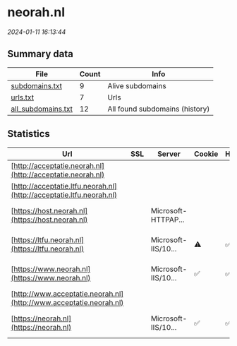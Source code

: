 # neorah.nl
*2024-01-11 16:13:44*
## Summary data
| File       | Count | Info |
|------------|-------|------|
|[subdomains.txt](/data/neorah.nl/subdomains.txt)|9|Alive subdomains|
|[urls.txt](/data/neorah.nl/urls.txt)|7|Urls|
|[all_subdomains.txt](/data/neorah.nl/all_subdomains.txt)|12|All found subdomains (history)|
## Statistics
| Url | SSL | Server | Cookie | HSTS | CSP | XFO | XXP | RP | Tech |Title |
|------------|-------|------|------|------|------|------|------|------|------|------|
|[http://acceptatie.neorah.nl](http://acceptatie.neorah.nl)| || | | | | |:white_check_mark: |||
|[http://acceptatie.ltfu.neorah.nl](http://acceptatie.ltfu.neorah.nl)| || | | | | |:white_check_mark: |||
|[https://host.neorah.nl](https://host.neorah.nl)| |Microsoft-HTTPAP...| | | | | |:white_check_mark: |HSTS Microsoft H...|Not Found|
|[https://ltfu.neorah.nl](https://ltfu.neorah.nl)| |Microsoft-IIS/10...|:warning: |:white_check_mark: | |:white_check_mark: | |:white_check_mark: |HSTS IIS:10.0 La...|Redirecting to h...|
|[https://www.neorah.nl](https://www.neorah.nl)| |Microsoft-IIS/10...|:white_check_mark: |:white_check_mark: |:warning: |:white_check_mark: | |:white_check_mark: |HSTS IIS:10.0 La...|Redirecting to h...|
|[http://www.acceptatie.neorah.nl](http://www.acceptatie.neorah.nl)| || | | | | |:white_check_mark: |||
|[https://neorah.nl](https://neorah.nl)| |Microsoft-IIS/10...|:white_check_mark: |:white_check_mark: |:warning: |:white_check_mark: | |:white_check_mark: |HSTS IIS:10.0 La...|Redirecting to h...|